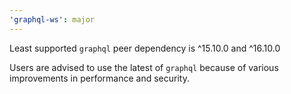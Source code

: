 ```yaml
---
'graphql-ws': major
---
```


Least supported `graphql` peer dependency is ^15.10.0 and ^16.10.0

Users are advised to use the latest of `graphql` because of various improvements in performance and security.
